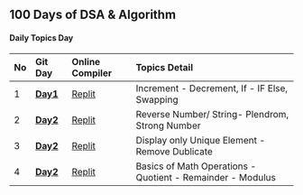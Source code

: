 
## 100 Days of DSA & Algorithm

#### Daily Topics Day

| No  | Git Day  | Online Compiler |  Topics Detail |
| :-- | :------- | :-------------- | :-------------- |
| 1   | **[Day1](https://github.com/ahsan-chy/100-Days-of-DSA-Algorithm/tree/Day-1/Day%201)** | [Replit](https://replit.com/@ahaniqbal?path=folder/100%20Days%20DSA%20with%20C%2B%2B/Day%201) | Increment - Decrement, If - IF Else, Swapping |
| 2   | **[Day2](https://github.com/ahsan-chy/100-Days-of-DSA-Algorithm/tree/Day-2/Day%202)** | [Replit](https://replit.com/@ahaniqbal?path=folder/100%20Days%20DSA%20with%20C%2B%2B/Day%202) | Reverse Number/ String- Plendrom, Strong Number |
| 3   | **[Day2](https://github.com/ahsan-chy/100-Days-of-DSA-Algorithm/tree/Day-3/Day%203)** | [Replit](https://replit.com/@ahaniqbal?path=folder/100%20Days%20DSA%20with%20C%2B%2B/Day%203) | Display only Unique Element - Remove Dublicate |
| 4   | **[Day2](https://github.com/ahsan-chy/100-Days-of-DSA-Algorithm/tree/Day-3/Day%204)** | [Replit](https://replit.com/@ahaniqbal?path=folder/100%20Days%20DSA%20with%20C%2B%2B/Day%204) | Basics of Math Operations - Quotient - Remainder - Modulus |
